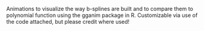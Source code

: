 Animations to visualize the way b-splines are built and to compare them to polynomial function using the gganim package in R. Customizable via use of the code attached, but please credit where used!
